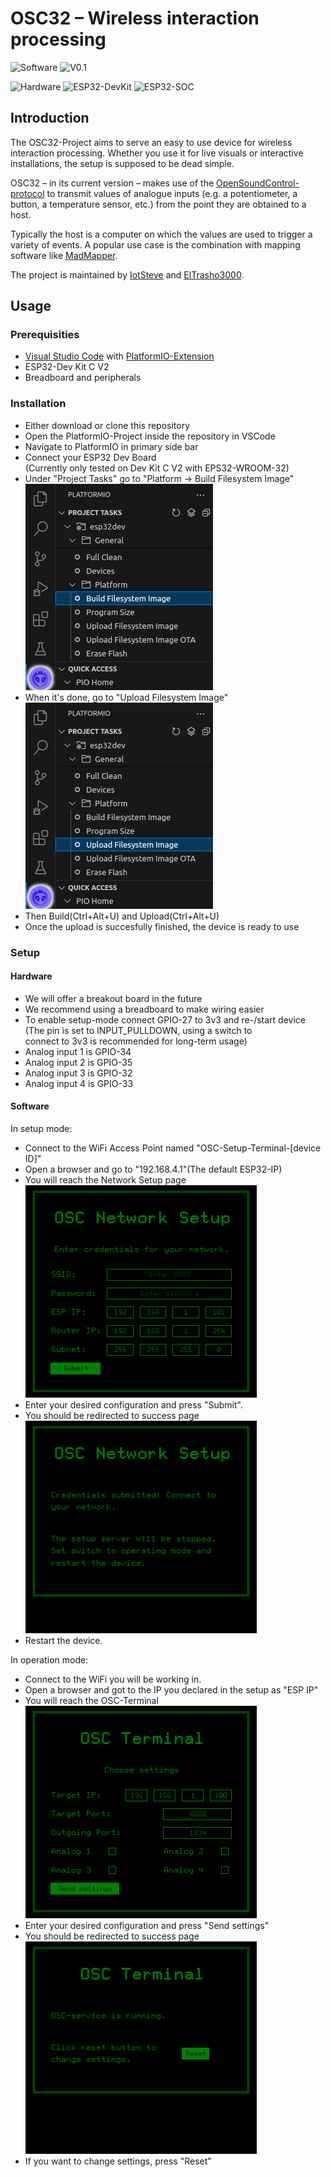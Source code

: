 # OSC32 – Wireless interaction processing
![Software](https://img.shields.io/badge/Software-darkslategrey)
![V0.1](https://img.shields.io/badge/Version-0.1-darkred?labelColor=black)

![Hardware](https://img.shields.io/badge/Hardware-darkslategrey)
![ESP32-DevKit](https://img.shields.io/badge/Dev_Kit_C-V2-darkred?labelColor=black)
![ESP32-SOC](https://img.shields.io/badge/ESP32-WROOM--32-darkred?labelColor=black)
## Introduction
The OSC32-Project aims to serve an easy to use device for wireless interaction processing. Whether you use it for live visuals or interactive installations, the setup is supposed to be dead simple.

OSC32 – in its current version – makes use of the [OpenSoundControl-protocol](https://opensoundcontrol.stanford.edu/) to transmit values of analogue inputs (e.g. a potentiometer, a button, a temperature sensor, etc.) from the point they are obtained to a host. 

Typically the host is a computer on which the values are used to trigger a variety of events. A popular use case is the combination with mapping software like [MadMapper](https://madmapper.com/).

The project is maintained by [IotSteve](https://github.com/IoTSteve/) and [ElTrasho3000](https://github.com/ElTrasho3000/).

## Usage
### Prerequisities
- [Visual Studio Code](https://code.visualstudio.com/) with [PlatformIO-Extension](https://platformio.org/)
- ESP32-Dev Kit C V2
- Breadboard and peripherals
### Installation
- Either download or clone this repository
- Open the PlatformIO-Project inside the repository in VSCode
- Navigate to PlatformIO in primary side bar
- Connect your ESP32 Dev Board\
(Currently only tested on Dev Kit C V2 with EPS32-WROOM-32)
- Under "Project Tasks" go to "Platform -> Build Filesystem Image"\
![Build](resources/BuildFilesystemImage.png)
- When it's done, go to "Upload Filesystem Image"\
![Upload](resources/UploadFilesystemImage.png)
- Then Build(Ctrl+Alt+U) and Upload(Ctrl+Alt+U)
- Once the upload is succesfully finished, the device is ready to use
### Setup
#### Hardware
- We will offer a breakout board in the future
- We recommend using a breadboard to make wiring easier
- To enable setup-mode connect GPIO-27 to 3v3 and re-/start device\
(The pin is set to INPUT_PULLDOWN, using a switch to\
connect to 3v3 is recommended for long-term usage)
- Analog input 1 is GPIO-34
- Analog input 2 is GPIO-35
- Analog input 3 is GPIO-32
- Analog input 4 is GPIO-33

#### Software
In setup mode:
- Connect to the WiFi Access Point named "OSC-Setup-Terminal-[device ID]"
- Open a browser and go to "192.168.4.1"(The default ESP32-IP)
- You will reach the Network Setup page\
![NetSet](resources/NetSet.png)
- Enter your desired configuration and press "Submit".
- You should be redirected to success page\
![NetSetSuccess](resources/NetSetSuccess.png)
- Restart the device.

In operation mode:
- Connect to the WiFi you will be working in.
- Open a browser and got to the IP you declared in the setup as "ESP IP"
- You will reach the OSC-Terminal\
![OSCsetings](resources/OSCsettings.png)
- Enter your desired configuration and press "Send settings"
- You should be redirected to success page\
![OSCrunning](resources/OSCrunning.png)
- If you want to change settings, press "Reset"